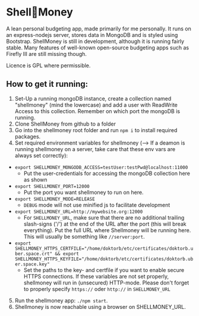 # Shell🐚Money
A lean personal budgeting app, made primarily for me personally. It runs on an express-nodejs server, stores data in MongoDB and is styled using Bootstrap. ShellMoney is still in development, although it is running fairly stable. Many features of well-known open-source budgeting apps such as Firefly III are still missing though.

Licence is GPL where permissible.

## How to get it running:

1. Set-Up a running mongoDB instance, create a collection named "shellmoney" (mind the lowercase) and add a user with ReadWrite Access to this collection. Remember on which port the mongoDB is running.
2. Clone ShellMoney from github to a folder
3. Go into the shellmoney root folder and run ``npm i`` to install required packages.
4. Set required environment variables for shellmoney (--> If a deamon is running shellmoney on a server, take care that these env vars are always set correctly):
  * ``export SHELLMONEY_MONGODB_ACCESS=testUser:testPwd@localhost:11000 ``
    * Put the user-credentials for accessing the mongoDB collection here as shown
  * ``export SHELLMONEY_PORT=12000``
    * Put the port you want shellmoney to run on here.
  * ``export SHELLMONEY_MODE=RELEASE``
    * ``DEBUG`` mode will not use minified js to facilitate development
  * ``export SHELLMONEY_URL=http://mywebsite.org:12000``
    * For ``SHELLMONEY_URL``, make sure that there are no additional trailing slash-signs ('/') at the end of the URL after the port (this will break everything). Put the full URL where Shellmoney will be running here. This will usually be something like ``//server:port``.
  * ``export SHELLMONEY_HTTPS_CERTFILE="/home/doktorb/etc/certificates/doktorb.uber.space.crt" && export SHELLMONEY_HTTPS_KEYFILE="/home/doktorb/etc/certificates/doktorb.uber.space.key"``
    * Set the paths to the key- and certfile if you want to enable secure HTTPS connections. If these variables are not set properly, shellmoney will run in (unsecured) HTTP-mode. Please don't forget to properly specify ``https://`` oder ``http://`` in ``SHELLMONEY_URL``
5. Run the shellmoney app: ``./npm start``.
6. Shellmoney is now reachable using a browser on SHELLMONEY_URL.
